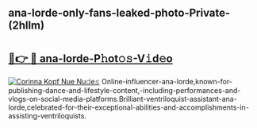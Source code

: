 ## ana-lorde-only-fans​-leaked-photo​-Private-(2hllm)


# <h2><a href="https://mediaupload.pro?title=ana-lorde&ref=git">🔗👉 🔴 ana-lorde-P𝚑ot𝚘𝚜-V𝚒d𝚎o</a></h2>

[![Corinna Kopf Nue Nu𝚍e𝚜](https://i.imgur.com/0qMVB7G.gif)](https://mediaupload.pro?title=ana-lorde&ref=git)
Online-influencer-ana-lorde,known-for-publishing-dance-and-lifestyle-content,-including-performances-and-vlogs-on-social-media-platforms.Brilliant-ventriloquist-assistant-ana-lorde,celebrated-for-their-exceptional-abilities-and-accomplishments-in-assisting-ventriloquists.  
